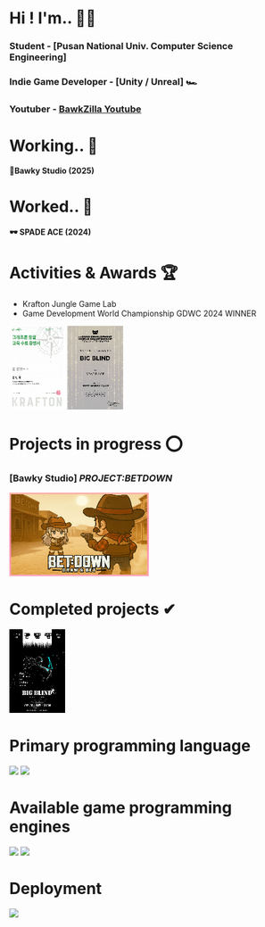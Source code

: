 # Hi ! I'm.. 🙋‍♂️
### Student - [Pusan National Univ. Computer Science Engineering]
### Indie Game Developer - [Unity / Unreal] 🏎
### Youtuber - [BawkZilla Youtube](https://www.youtube.com/@BawkZilla)

# Working.. 💪
**🐔Bawky Studio (2025)**<br>

# Worked.. 🦾
**🕶 SPADE ACE (2024)**<br>

# Activities & Awards 🏆
- Krafton Jungle Game Lab
- Game Development World Championship GDWC 2024 WINNER

<img src="./assets/GameLab.png" style="width:100px; height:150px; image-rendering: pixelated;"/> <img src="./assets/GDWC2024.png" style="width:100px; height:150px; image-rendering: pixelated;"/>

# Projects in progress ⭕
### [Bawky Studio] ***PROJECT:BETDOWN***<br>
<img src="./assets/_BETDOWN.png" style="width:250px; height:150px; image-rendering: pixelated;"/>

# Completed projects ✔
<img src="./assets/BigBlind.png" style="width:100px; height:150px; image-rendering: pixelated;"/>

# Primary programming language
![](https://img.shields.io/badge/C%2B%2B-00599C?style=for-the-badge&logo=c%2B%2B&logoColor=white)
![](https://img.shields.io/badge/C%23-239120?style=for-the-badge&logo=c-sharp&logoColor=white)

# Available game programming engines
![](https://img.shields.io/badge/Unity-100000?style=for-the-badge&logo=unity&logoColor=white)
![](https://img.shields.io/badge/unrealengine-%23313131.svg?style=for-the-badge&logo=unrealengine&logoColor=white)

# Deployment
![](https://img.shields.io/badge/Amazon_AWS-232F3E?style=for-the-badge&logo=amazon-aws&logoColor=white)
